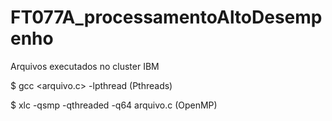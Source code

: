 # FT077A_processamentoAltoDesempenho

Arquivos executados no cluster IBM

$ gcc <arquivo.c> -lpthread (Pthreads)


$ xlc -qsmp -qthreaded -q64 arquivo.c (OpenMP)
